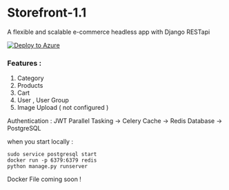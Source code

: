# Storefront-1.1

A flexible and scalable e-commerce headless app with Django RESTapi

[![Deploy to Azure](https://aka.ms/deploytoazurebutton)](https://storefrontx.azurewebsites.net/)

### Features :
1. Category
2. Products
3. Cart
4. User , User Group
5. Image Upload ( not configured )

Authentication : JWT
Parallel Tasking -> Celery
Cache -> Redis
Database -> PostgreSQL

when you start locally : 
```
sudo service postgresql start
docker run -p 6379:6379 redis
python manage.py runserver
```

Docker File coming soon ! 

